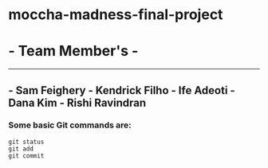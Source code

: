 # moccha-madness-final-project

# - Team Member's -
----------
**- Sam Feighery**
**- Kendrick Filho**
**- Ife Adeoti**
**- Dana Kim**
**- Rishi Ravindran**
----------


### Some basic Git commands are:
```
git status
git add
git commit
```
